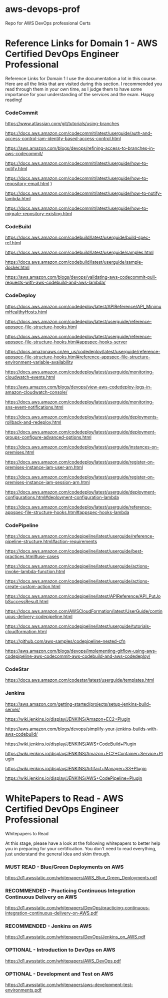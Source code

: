 # aws-devops-prof
Repo for AWS DevOps professional Certs

# Reference Links for Domain 1 - AWS Certified DevOps Engineer Professional 
Reference Links for Domain 1 
I use the documentation a lot in this course. Here are all the links that are visited during this section. I recommended you read through them in your own time, 
as I judge them to have some importance for your understanding of the services and the exam. Happy reading! 

### CodeCommit 

https://www.atlassian.com/git/tutorials/using-branches 

https://docs.aws.amazon.com/codecommit/latest/userguide/auth-and-access-control-iam-identity-based-access-control.html 

https://aws.amazon.com/blogs/devops/refining-access-to-branches-in-aws-codecommit/ 

https://docs.aws.amazon.com/codecommit/latest/userguide/how-to-notify.html 

https://docs.aws.amazon.com/codecommit/latest/userguide/how-to-repository-email.html ) 

https://docs.aws.amazon.com/codecommit/latest/userguide/how-to-notify-lambda.html 

https://docs.aws.amazon.com/codecommit/latest/userguide/how-to-migrate-repository-existing.html 

### CodeBuild 

https://docs.aws.amazon.com/codebuild/latest/userguide/build-spec-ref.html 

https://docs.aws.amazon.com/codebuild/latest/userguide/samples.html 

https://docs.aws.amazon.com/codebuild/latest/userguide/sample-docker.html 

https://aws.amazon.com/blogs/devops/validating-aws-codecommit-pull-requests-with-aws-codebuild-and-aws-lambda/ 

### CodeDeploy 

https://docs.aws.amazon.com/codedeploy/latest/APIReference/API_MinimumHealthyHosts.html 

https://docs.aws.amazon.com/codedeploy/latest/userguide/reference-appspec-file-structure-hooks.html 

https://docs.aws.amazon.com/codedeploy/latest/userguide/reference-appspec-file-structure-hooks.html#appspec-hooks-server 

https://docs.amazonaws.cn/en_us/codedeploy/latest/userguide/reference-appspec-file-structure-hooks.html#reference-appspec-file-structure-environment-variable-availability 

https://docs.aws.amazon.com/codedeploy/latest/userguide/monitoring-cloudwatch-events.html 

https://aws.amazon.com/blogs/devops/view-aws-codedeploy-logs-in-amazon-cloudwatch-console/ 

https://docs.aws.amazon.com/codedeploy/latest/userguide/monitoring-sns-event-notifications.html 

https://docs.aws.amazon.com/codedeploy/latest/userguide/deployments-rollback-and-redeploy.html 

https://docs.aws.amazon.com/codedeploy/latest/userguide/deployment-groups-configure-advanced-options.html 

https://docs.aws.amazon.com/codedeploy/latest/userguide/instances-on-premises.html 

https://docs.aws.amazon.com/codedeploy/latest/userguide/register-on-premises-instance-iam-user-arn.html 

https://docs.aws.amazon.com/codedeploy/latest/userguide/register-on-premises-instance-iam-session-arn.html 

https://docs.aws.amazon.com/codedeploy/latest/userguide/deployment-configurations.html#deployment-configuration-lambda 

https://docs.aws.amazon.com/codedeploy/latest/userguide/reference-appspec-file-structure-hooks.html#appspec-hooks-lambda 

### CodePipeline 

https://docs.aws.amazon.com/codepipeline/latest/userguide/reference-pipeline-structure.html#action-requirements 

https://docs.aws.amazon.com/codepipeline/latest/userguide/best-practices.html#use-cases 

https://docs.aws.amazon.com/codepipeline/latest/userguide/actions-invoke-lambda-function.html 

https://docs.aws.amazon.com/codepipeline/latest/userguide/actions-create-custom-action.html 

https://docs.aws.amazon.com/codepipeline/latest/APIReference/API_PutJobSuccessResult.html 

https://docs.aws.amazon.com/AWSCloudFormation/latest/UserGuide/continuous-delivery-codepipeline.html 

https://docs.aws.amazon.com/codepipeline/latest/userguide/tutorials-cloudformation.html 

https://github.com/aws-samples/codepipeline-nested-cfn 

https://aws.amazon.com/blogs/devops/implementing-gitflow-using-aws-codepipeline-aws-codecommit-aws-codebuild-and-aws-codedeploy/ 

### CodeStar 

https://docs.aws.amazon.com/codestar/latest/userguide/templates.html 

### Jenkins 

https://aws.amazon.com/getting-started/projects/setup-jenkins-build-server/ 

https://wiki.jenkins.io/display/JENKINS/Amazon+EC2+Plugin 

https://aws.amazon.com/blogs/devops/simplify-your-jenkins-builds-with-aws-codebuild/ 

https://wiki.jenkins.io/display/JENKINS/AWS+CodeBuild+Plugin 

https://wiki.jenkins.io/display/JENKINS/Amazon+EC2+Container+Service+Plugin 

https://wiki.jenkins.io/display/JENKINS/Artifact+Manager+S3+Plugin 

https://wiki.jenkins.io/display/JENKINS/AWS+CodePipeline+Plugin 


# WhitePapers to Read - AWS Certified DevOps Engineer Professional 
Whitepapers to Read 

At this stage, please have a look at the following whitepapers to better help you in preparing for your certification. You don't need to read everything, just understand the general idea and skim through.  

### MUST READ - Blue/Green Deployments on AWS  
https://d1.awsstatic.com/whitepapers/AWS_Blue_Green_Deployments.pdf 

### RECOMMENDED - Practicing Continuous Integration Continuous Delivery on AWS  
https://d1.awsstatic.com/whitepapers/DevOps/practicing-continuous-integration-continuous-delivery-on-AWS.pdf 

### RECOMMENDED - Jenkins on AWS  
https://d1.awsstatic.com/whitepapers/DevOps/Jenkins_on_AWS.pdf 

### OPTIONAL - Introduction to DevOps on AWS 
https://d1.awsstatic.com/whitepapers/AWS_DevOps.pdf 

### OPTIONAL - Development and Test on AWS 
https://d1.awsstatic.com/whitepapers/aws-development-test-environments.pdf 

 
